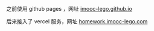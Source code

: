之前使用 github pages ，网址 [imooc-lego.github.io](https://imooc-lego.github.io/)

后来接入了 vercel 服务，网址 [homework.imooc-lego.com](https://homework.imooc-lego.com/)
